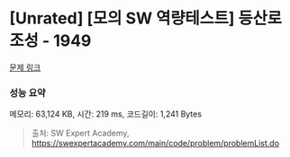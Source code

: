 # [Unrated] [모의 SW 역량테스트] 등산로 조성 - 1949 

[문제 링크](https://swexpertacademy.com/main/code/problem/problemDetail.do?contestProbId=AV5PoOKKAPIDFAUq) 

### 성능 요약

메모리: 63,124 KB, 시간: 219 ms, 코드길이: 1,241 Bytes



> 출처: SW Expert Academy, https://swexpertacademy.com/main/code/problem/problemList.do